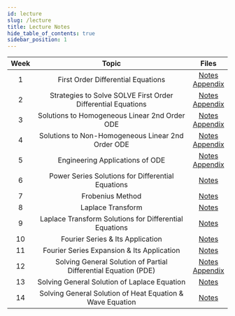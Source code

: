 ```yaml
---
id: lecture
slug: /lecture
title: Lecture Notes
hide_table_of_contents: true
sidebar_position: 1
---
```


| **Week** | **Topic** | **Files** |
| :------: | :--------:| :--------:|
| 1 | First Order Differential Equations | [Notes](/pdf/lectures/KIX1002_week1.pdf) <br /> [Appendix](/pdf/lectures/KIX1002_appendix_week1.pdf) |
| 2 | Strategies to Solve SOLVE First Order Differential Equations | [Notes](/pdf/lectures/KIX1002_week2.pdf) <br /> [Appendix](/pdf/lectures/KIX1002_appendix_week2.pdf) |
| 3 | Solutions to Homogeneous Linear 2nd Order ODE | [Notes](/pdf/lectures/KIX1002_week3.pdf) <br /> [Appendix](/pdf/lectures/KIX1002_appendix_week3-5.pdf) |
| 4 | Solutions to Non-Homogeneous Linear 2nd Order ODE | [Notes](/pdf/lectures/KIX1002_week4.pdf) <br /> [Appendix](/pdf/lectures/KIX1002_appendix_week3-5.pdf) |
| 5 | Engineering Applications of ODE | [Notes](/pdf/lectures/KIX1002_week5.pdf) <br /> [Appendix](/pdf/lectures/KIX1002_appendix_week3-5.pdf) |
| 6 | Power Series Solutions for Differential Equations | [Notes](/pdf/lectures/KIX1002_week6.pdf) |
| 7 | Frobenius Method | [Notes](/pdf/lectures/KIX1002_week7.pdf) |
| 8 | Laplace Transform | [Notes](/pdf/lectures/KIX1002_week8.pdf) |
| 9 | Laplace Transform Solutions for Differential Equations | [Notes](/pdf/lectures/KIX1002_week9.pdf) |
| 10 | Fourier Series & Its Application | [Notes](/pdf/lectures/KIX1002_week10.pdf) |
| 11 | Fourier Series Expansion & Its Application | [Notes](/pdf/lectures/KIX1002_week11.pdf) |
| 12 | Solving General Solution of Partial Differential Equation (PDE) | [Notes](/pdf/lectures/KIX1002_week12.pdf) <br /> [Appendix](/pdf/lectures/KIX1002_appendix_week12.pdf) |
| 13 | Solving General Solution of Laplace Equation | [Notes](/pdf/lectures/KIX1002_week13.pdf) |
| 14 | Solving General Solution of Heat Equation & Wave Equation | [Notes](/pdf/lectures/KIX1002_week14.pdf) |
